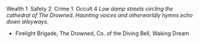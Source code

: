 ---
---

Wealth 1  Safety 2  Crime 1  Occult 4
*Low damp streets circling the cathedral of The Drowned. Haunting voices and otherworldly hymns echo down alleyways.*
- Firelight Brigade, The Drowned, Co. of the Diving Bell, Waking Dream